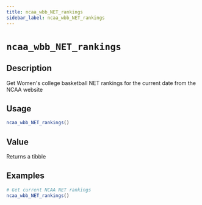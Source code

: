 ```yaml
---
title: ncaa_wbb_NET_rankings
sidebar_label: ncaa_wbb_NET_rankings
---
```

# `ncaa_wbb_NET_rankings`

## Description

Get Women's college basketball NET rankings for the current date from the NCAA website


## Usage

```r
ncaa_wbb_NET_rankings()
```

## Value

Returns a tibble

## Examples

```r
# Get current NCAA NET rankings
ncaa_wbb_NET_rankings()
```
